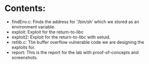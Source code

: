 # Contents:

- findEnv.c: Finds the address for '/bin/sh' which we stored as an environment variable.
- exploit: Exploit for the return-to-libc
- exploit2: Exploit for the return-to-libc with setuid.
- retlib.c: The buffer overflow vulnerable code we are designing the exploits for.
- report: This is the report for the lab with proof-of-concepts and screenshots.

